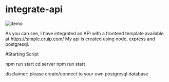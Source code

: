 # integrate-api

![demo](https://user-images.githubusercontent.com/56602986/129898806-a0fac850-d42a-4446-ba79-b09472e381c0.PNG)

As you can see, I have integrated an API with a frontend template available at https://simple.cruip.com/
My api is created using node, express and postgresql.

#Starting Script

npm run start
cd server
npm run start

disclaimer: please create/connect to your own postgresql database
